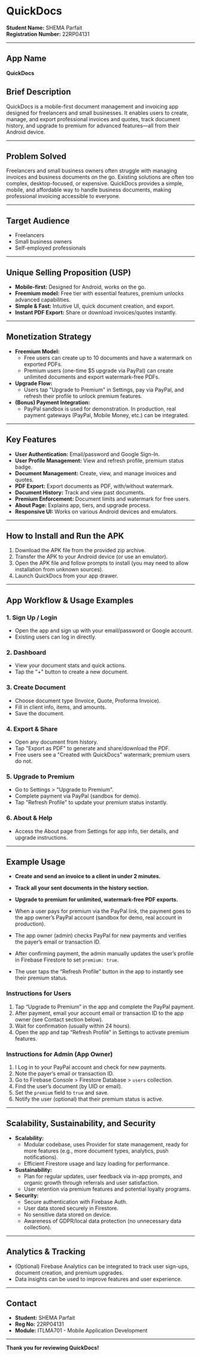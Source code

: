   # QuickDocs

  **Student Name:** SHEMA Parfait  
  **Registration Number:** 22RP04131

  ---

  ## App Name

  **QuickDocs**

  ## Brief Description

  QuickDocs is a mobile-first document management and invoicing app designed for freelancers and small businesses. It enables users to create, manage, and export professional invoices and quotes, track document history, and upgrade to premium for advanced features—all from their Android device.

  ---

  ## Problem Solved

  Freelancers and small business owners often struggle with managing invoices and business documents on the go. Existing solutions are often too complex, desktop-focused, or expensive. QuickDocs provides a simple, mobile, and affordable way to handle business documents, making professional invoicing accessible to everyone.

  ---

  ## Target Audience

  - Freelancers
  - Small business owners
  - Self-employed professionals

  ---

  ## Unique Selling Proposition (USP)

  - **Mobile-first:** Designed for Android, works on the go.
  - **Freemium model:** Free tier with essential features, premium unlocks advanced capabilities.
  - **Simple & Fast:** Intuitive UI, quick document creation, and export.
  - **Instant PDF Export:** Share or download invoices/quotes instantly.

  ---

  ## Monetization Strategy

  - **Freemium Model:**
    - Free users can create up to 10 documents and have a watermark on exported PDFs.
    - Premium users (one-time $5 upgrade via PayPal) can create unlimited documents and export watermark-free PDFs.
  - **Upgrade Flow:**
    - Users tap "Upgrade to Premium" in Settings, pay via PayPal, and refresh their profile to unlock premium features.
  - **(Bonus) Payment Integration:**
    - PayPal sandbox is used for demonstration. In production, real payment gateways (PayPal, Mobile Money, etc.) can be integrated.

  ---

  ## Key Features

  - **User Authentication:** Email/password and Google Sign-In.
  - **User Profile Management:** View and refresh profile, premium status badge.
  - **Document Management:** Create, view, and manage invoices and quotes.
  - **PDF Export:** Export documents as PDF, with/without watermark.
  - **Document History:** Track and view past documents.
  - **Premium Enforcement:** Document limits and watermark for free users.
  - **About Page:** Explains app, tiers, and upgrade process.
  - **Responsive UI:** Works on various Android devices and emulators.

  ---

  ## How to Install and Run the APK

  1. Download the APK file from the provided zip archive.
  2. Transfer the APK to your Android device (or use an emulator).
  3. Open the APK file and follow prompts to install (you may need to allow installation from unknown sources).
  4. Launch QuickDocs from your app drawer.

  ---

  ## App Workflow & Usage Examples

  ### 1. **Sign Up / Login**

  - Open the app and sign up with your email/password or Google account.
  - Existing users can log in directly.

  ### 2. **Dashboard**

  - View your document stats and quick actions.
  - Tap the "+" button to create a new document.

  ### 3. **Create Document**

  - Choose document type (Invoice, Quote, Proforma Invoice).
  - Fill in client info, items, and amounts.
  - Save the document.

  ### 4. **Export & Share**

  - Open any document from history.
  - Tap "Export as PDF" to generate and share/download the PDF.
  - Free users see a "Created with QuickDocs" watermark; premium users do not.

  ### 5. **Upgrade to Premium**

  - Go to Settings > "Upgrade to Premium".
  - Complete payment via PayPal (sandbox for demo).
  - Tap "Refresh Profile" to update your premium status instantly.

  ### 6. **About & Help**

  - Access the About page from Settings for app info, tier details, and upgrade instructions.

  ---

  ## Example Usage

  - **Create and send an invoice to a client in under 2 minutes.**
  - **Track all your sent documents in the history section.**
  - **Upgrade to premium for unlimited, watermark-free PDF exports.**

  - When a user pays for premium via the PayPal link, the payment goes to the app owner’s PayPal account (sandbox for demo, real account in production).
  - The app owner (admin) checks PayPal for new payments and verifies the payer’s email or transaction ID.
  - After confirming payment, the admin manually updates the user’s profile in Firebase Firestore to set `premium: true`.
  - The user taps the “Refresh Profile” button in the app to instantly see their premium status.

  ### Instructions for Users

  1. Tap “Upgrade to Premium” in the app and complete the PayPal payment.
  2. After payment, email your account email or transaction ID to the app owner (see Contact section below).
  3. Wait for confirmation (usually within 24 hours).
  4. Open the app and tap “Refresh Profile” in Settings to activate premium features.

  ### Instructions for Admin (App Owner)

  1. I Log in to your PayPal account and check for new payments.
  2. Note the payer’s email or transaction ID.
  3. Go to Firebase Console > Firestore Database > `users` collection.
  4. Find the user’s document (by UID or email).
  5. Set the `premium` field to `true` and save.
  6. Notify the user (optional) that their premium status is active.

  ---

  ## Scalability, Sustainability, and Security

  - **Scalability:**
    - Modular codebase, uses Provider for state management, ready for more features (e.g., more document types, analytics, push notifications).
    - Efficient Firestore usage and lazy loading for performance.
  - **Sustainability:**
    - Plan for regular updates, user feedback via in-app prompts, and organic growth through referrals and user satisfaction.
    - User retention via premium features and potential loyalty programs.
  - **Security:**
    - Secure authentication with Firebase Auth.
    - User data stored securely in Firestore.
    - No sensitive data stored on device.
    - Awareness of GDPR/local data protection (no unnecessary data collection).

  ---

  ## Analytics & Tracking

  - (Optional) Firebase Analytics can be integrated to track user sign-ups, document creation, and premium upgrades.
  - Data insights can be used to improve features and user experience.

  ---

  ## Contact

  - **Student:** SHEMA Parfait
  - **Reg No:** 22RP04131
  - **Module:** ITLMA701 - Mobile Application Development

  ---

  **Thank you for reviewing QuickDocs!**
